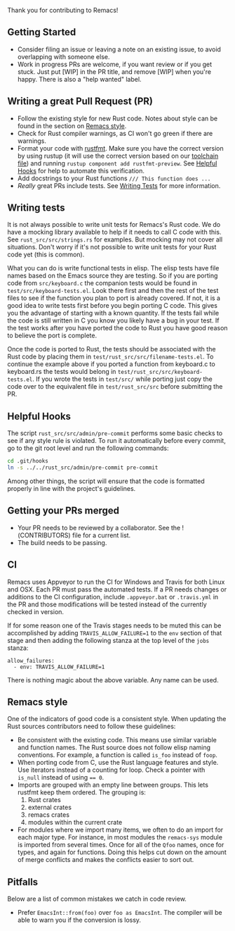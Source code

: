 Thank you for contributing to Remacs!

## Getting Started

* Consider filing an issue or leaving a note on an existing issue, to
  avoid overlapping with someone else.
* Work in progress PRs are welcome, if you want review or if you get
  stuck. Just put [WIP] in the PR title, and remove [WIP] when you're
  happy. There is also a "help wanted" label.

## Writing a great Pull Request (PR)

* Follow the existing style for new Rust code. Notes about style
  can be found in the section on [Remacs style](#remacs-style).
* Check for Rust compiler warnings, as CI won't go green if there
  are warnings.
* Format your code with
  [rustfmt](https://github.com/rust-lang-nursery/rustfmt). Make sure
  you have the correct version by using rustup (it will use the
  correct version based on our [toolchain
  file](https://github.com/rust-lang-nursery/rustup.rs#the-toolchain-file))
  and running `rustup component add rustfmt-preview`. See
  [Helpful Hooks](#helpful-hooks) for help to automate this verification.
* Add docstrings to your Rust functions `/// This function does ...`
* _Really_ great PRs include tests. See
  [Writing Tests](#writing-tests) for more information.

## Writing tests

It is not always possible to write unit tests for Remacs's Rust
code. We do have a mocking library available to help if it needs to
call C code with this. See `rust_src/src/strings.rs` for examples. But
mocking may not cover all situations. Don't worry if it's not possible
to write unit tests for your Rust code yet (this is common).

What you can do is write functional tests in elisp.  The elisp tests
have file names based on the Emacs source they are testing. So if you
are porting code from `src/keyboard.c` the companion tests would be
found in `test/src/keyboard-tests.el`.  Look there first and then the
rest of the test files to see if the function you plan to port is
already covered. If not, it is a good idea to write tests first before
you begin porting C code. This gives you the advantage of starting
with a known quantity. If the tests fail while the code is still
written in C you know you likely have a bug in your test. If the test
works after you have ported the code to Rust you have good reason to
believe the port is complete.

Once the code is ported to Rust, the tests should be associated with
the Rust code by placing them in
`test/rust_src/src/filename-tests.el`. To continue the example above
if you ported a function from keyboard.c to keyboard.rs the tests
would belong in `test/rust_src/src/keyboard-tests.el`. If you wrote
the tests in `test/src/` while porting just copy the code over to the
equivalent file in `test/rust_src/src` before submitting the PR.

## Helpful Hooks

The script `rust_src/src/admin/pre-commit` performs some basic checks
to see if any style rule is violated. To run it automatically before
every commit, go to the git root level and run the following commands:

```sh
cd .git/hooks
ln -s ../../rust_src/admin/pre-commit pre-commit
```

Among other things, the script will ensure that the code is formatted
properly in line with the project's guidelines.

## Getting your PRs merged

* Your PR needs to be reviewed by a collaborator. See the !(CONTRIBUTORS)
  file for a current list.
* The build needs to be passing.

## CI

Remacs uses Appveyor to run the CI for Windows and Travis for both
Linux and OSX. Each PR must pass the automated tests. If a PR needs
changes or additions to the CI configuration, include `.appveyor.bat`
or `.travis.yml` in the PR and those modifications will be tested
instead of the currently checked in version.

If for some reason one of the Travis stages needs to be muted this can be
accomplished by adding `TRAVIS_ALLOW_FAILURE=1` to the `env` section of that
stage and then adding the following stanza at the top level of the `jobs`
stanza:

    allow_failures:
      - env: TRAVIS_ALLOW_FAILURE=1

There is nothing magic about the above variable. Any name can be used.

## Remacs style

One of the indicators of good code is a consistent style. When
updating the Rust sources contributors need to follow these
guidelines:

* Be consistent with the existing code. This means use similar
  variable and function names. The Rust source does not follow elisp
  naming conventions. For example, a function is called `is_foo`
  instead of `foop`.
* When porting code from C, use the Rust language features and style.
  Use iterators instead of a counting for loop. Check a pointer with
  `is_null` instead of using `== 0`.
* Imports are grouped with an empty line between groups. This lets
  rustfmt keep them ordered.
  The grouping is:
    1. Rust crates
    1. external crates
    1. remacs crates
    1. modules within the current crate
* For modules where we import many items, we often to do an import for
  each major type. For instance, in most modules the `remacs-sys` module
  is imported from several times. Once for all of the `Qfoo` names, once
  for types, and again for functions. Doing this helps cut down on the
  amount of merge conflicts and makes the conflicts easier to sort out.

## Pitfalls

Below are a list of common mistakes we catch in code review.

* Prefer `EmacsInt::from(foo)` over `foo as EmacsInt`. The compiler will
  be able to warn you if the conversion is lossy.
